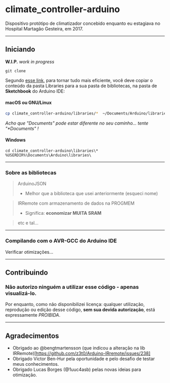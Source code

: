 # climate_controller-arduino
Dispositivo protótipo de climatizador concebido enquanto eu estagiava no Hospital Martagão Gesteira, em 2017. 

----

## Iniciando

**W.I.P.**
_work in progress_

```console
git clone
```

Segundo [esse link](https://www.arduino.cc/en/guide/libraries), para tornar tudo mais eficiente, você deve copiar o conteúdo da pasta Libraries para a sua pasta de bibliotecas, na pasta de **Sketchbook** do Arduino IDE:


#### macOS ou GNU/Linux
```bash
cp climate_controller-arduino/libraries/*  ~/Documents/Arduino/libraries/
```
_Acho que "Documents" pode estar diferente no seu caminho... tente "*Documents" !_

#### Windows
```console
cd climate_controller-arduino\libraries\*  %USERDIR%\Documents\Arduino\libraries\
```


-----

### Sobre as bibliotecas


>ArduinoJSON
> - Melhor que a biblioteca que usei anteriormente (esqueci nome)

>IRRemote com armazenamento de dados na PROGMEM
> - Significa: **economizar MUITA SRAM**

> etc e tal...

-----

### Compilando com o AVR-GCC do Arduino IDE

Verificar otimizações...

----


## Contribuindo

### Não autorizo ninguém a utilizar esse código - apenas visualizá-lo.
Por enquanto, como não disponibilizei licença: qualquer utilização, reprodução ou edição desse código, **sem sua devida autorização**, está expressamente *PROIBIDA*.


----

## Agradecimentos

* Obrigado ao @bengtmartensson (que indicou a alteração na lib IRRemote)[https://github.com/z3t0/Arduino-IRremote/issues/238]
* Obrigado Victor Ben-Hur pela oportunidade e pelo desafio de testar meus conhecimentos.
* Obrigado Lucas Borges (@1uuc4asb) pelas novas ideias para otimização.
